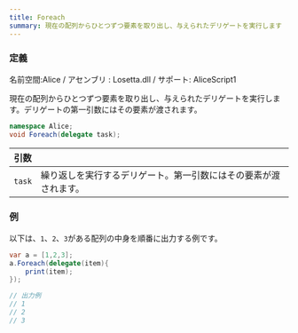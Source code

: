 ```yaml
---
title: Foreach
summary: 現在の配列からひとつずつ要素を取り出し、与えられたデリゲートを実行します
---
```

### 定義
名前空間:Alice / アセンブリ : Losetta.dll / サポート: AliceScript1

現在の配列からひとつずつ要素を取り出し、与えられたデリゲートを実行します。デリゲートの第一引数にはその要素が渡されます。

```cs title="AliceScript"
namespace Alice;
void Foreach(delegate task);
```

|引数| |
|-|-|
|`task`|繰り返しを実行するデリゲート。第一引数にはその要素が渡されます。|


### 例
以下は、`1`、`2`、`3`がある配列の中身を順番に出力する例です。

```cs title="AliceScript"
var a = [1,2,3];
a.Foreach(delegate(item){
    print(item);
});

// 出力例
// 1
// 2
// 3
```
